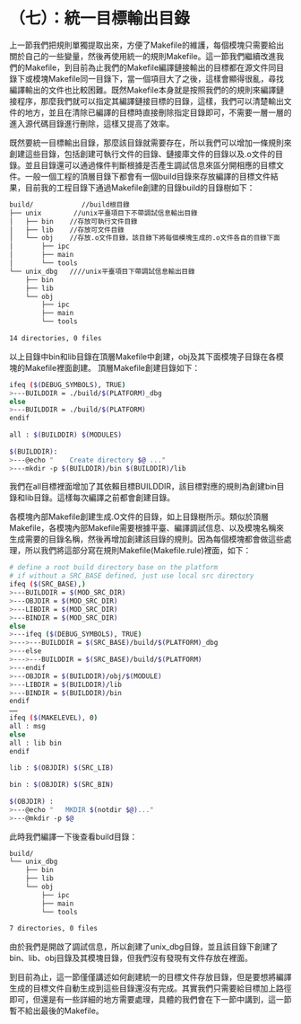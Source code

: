 # （七）：統一目標輸出目錄


上一節我們把規則單獨提取出來，方便了Makefile的維護，每個模塊只需要給出關於自己的一些變量，然後再使用統一的規則Makefile。這一節我們繼續改進我們的Makefile，到目前為止我們的Makefile編譯鏈接輸出的目標都在源文件同目錄下或模塊Makefile同一目錄下，當一個項目大了之後，這樣會顯得很亂，尋找編譯輸出的文件也比較困難。既然Makefile本身就是按照我們的的規則來編譯鏈接程序，那麼我們就可以指定其編譯鏈接目標的目錄，這樣，我們可以清楚輸出文件的地方，並且在清除已編譯的目標時直接刪除指定目錄即可，不需要一層一層的進入源代碼目錄進行刪除，這樣又提高了效率。

既然要統一目標輸出目錄，那麼該目錄就需要存在，所以我們可以增加一條規則來創建這些目錄，包括創建可執行文件的目錄、鏈接庫文件的目錄以及.o文件的目錄。並且目錄還可以通過條件判斷根據是否產生調試信息來區分開相應的目標文件。一般一個工程的頂層目錄下都會有一個build目錄來存放編譯的目標文件結果，目前我的工程目錄下通過Makefile創建的目錄build的目錄樹如下：



```sh
build/            //build根目錄  
├── unix        //unix平臺項目下不帶調試信息輸出目錄  
│   ├── bin    //存放可執行文件目錄  
│   ├── lib    //存放可文件目錄  
│   └── obj    //存放.o文件目錄，該目錄下將每個模塊生成的.o文件各自的目錄下面  
│       ├── ipc  
│       ├── main  
│       └── tools  
└── unix_dbg   ////unix平臺項目下帶調試信息輸出目錄  
    ├── bin  
    ├── lib  
    └── obj  
        ├── ipc  
        ├── main  
        └── tools  
  
14 directories, 0 files  
```

以上目錄中bin和lib目錄在頂層Makefile中創建，obj及其下面模塊子目錄在各模塊的Makefile裡面創建。
頂層Makefile創建目錄如下：

```sh
ifeq ($(DEBUG_SYMBOLS), TRUE)  
>---BUILDDIR = ./build/$(PLATFORM)_dbg  
else  
>---BUILDDIR = ./build/$(PLATFORM)  
endif  
  
all : $(BUILDDIR) $(MODULES)  
  
$(BUILDDIR):  
>---@echo "    Create directory $@ ..."  
>---mkdir -p $(BUILDDIR)/bin $(BUILDDIR)/lib
```

我們在all目標裡面增加了其依賴目標BUILDDIR，該目標對應的規則為創建bin目錄和lib目錄。這樣每次編譯之前都會創建目錄。


各模塊內部Makefile創建生成.O文件的目錄，如上目錄樹所示。類似於頂層Makefile，各模塊內部Makefile需要根據平臺、編譯調試信息、以及模塊名稱來生成需要的目錄名稱，然後再增加創建該目錄的規則。因為每個模塊都會做這些處理，所以我們將這部分寫在規則Makefile(Makefile.rule)裡面，如下：


```sh
# define a root build directory base on the platform  
# if without a SRC_BASE defined, just use local src directory  
ifeq ($(SRC_BASE),)  
>---BUILDDIR = $(MOD_SRC_DIR)  
>---OBJDIR = $(MOD_SRC_DIR)  
>---LIBDIR = $(MOD_SRC_DIR)                                                                                                                                  
>---BINDIR = $(MOD_SRC_DIR)  
else  
>---ifeq ($(DEBUG_SYMBOLS), TRUE)  
>--->---BUILDDIR = $(SRC_BASE)/build/$(PLATFORM)_dbg  
>---else  
>--->---BUILDDIR = $(SRC_BASE)/build/$(PLATFORM)  
>---endif  
>---OBJDIR = $(BUILDDIR)/obj/$(MODULE)  
>---LIBDIR = $(BUILDDIR)/lib  
>---BINDIR = $(BUILDDIR)/bin  
endif  
……  
ifeq ($(MAKELEVEL), 0)  
all : msg  
else  
all : lib bin  
endif  
  
lib : $(OBJDIR) $(SRC_LIB)  
  
bin : $(OBJDIR) $(SRC_BIN)                                                                                                                         
  
$(OBJDIR) :  
>---@echo "   MKDIR $(notdir $@)..."  
>---@mkdir -p $@  
```
此時我們編譯一下後查看build目錄：

```sh
build/  
└── unix_dbg  
    ├── bin  
    ├── lib  
    └── obj  
        ├── ipc  
        ├── main  
        └── tools  
  
7 directories, 0 files   
```

由於我們是開啟了調試信息，所以創建了unix_dbg目錄，並且該目錄下創建了bin、lib、obj目錄及其模塊目錄，但我們沒有發現有文件存放在裡面。

到目前為止，這一節僅僅講述如何創建統一的目標文件存放目錄，但是要想將編譯生成的目標文件自動生成到這些目錄還沒有完成。其實我們只需要給目標加上路徑即可，但還是有一些詳細的地方需要處理，具體的我們會在下一節中講到，這一節暫不給出最後的Makefile。




